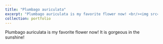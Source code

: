 ```yaml
---
title: "Plumbago auriculata"
excerpt: "Plumbago auriculata is my favorite flower now! <br/><img src='/images/Plumbago auriculata.jpg'>"
collection: portfolio
---
```


Plumbago auriculata is my favorite flower now! It is gorgeous in the sunshine!
